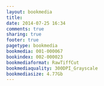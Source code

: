```yaml
---
layout: bookmedia
title:
date: 2014-07-25 16:34
comments: true
sharing: true
footer: true
pagetype: bookmedia 
bookmedia: 001-000067
bookindex: 002-000023
bookmediaformat: RawTiffCut
bookmediaquality: 300DPI_Grayscale
bookmediasize: 4.77Gb
---
```

